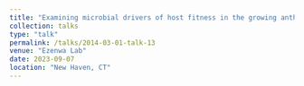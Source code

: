 ```yaml
---
title: "Examining microbial drivers of host fitness in the growing anthropogenic landscape"
collection: talks
type: "talk"
permalink: /talks/2014-03-01-talk-13
venue: "Ezenwa Lab"
date: 2023-09-07
location: "New Haven, CT"
---
```

